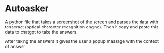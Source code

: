 # Autoasker
A python file that takes a screenshot of the screen and parses the data with tesseract (optical character recognition engine). Then it copy and paste this data to chatgpt to take the answers.

After taking the answers it gives the user a popup massage with the context of answer
